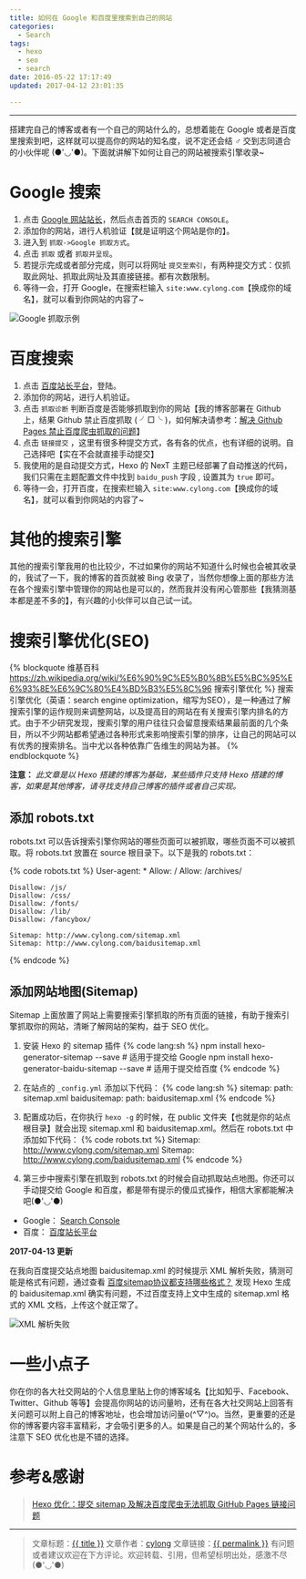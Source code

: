 ```yaml
---
title: 如何在 Google 和百度里搜索到自己的网站
categories:
  - Search
tags:
  - hexo
  - seo
  - search
date: 2016-05-22 17:17:49
updated: 2017-04-12 23:01:35

---
```

---

搭建完自己的博客或者有一个自己的网站什么的，总想着能在 Google 或者是百度里搜索到吧，这样就可以提高你的网站的知名度，说不定还会结 ♂ 交到志同道合的小伙伴呢 (●'◡'●)。下面就讲解下如何让自己的网站被搜索引擎收录~

<!-- more -->

# Google 搜索

1. 点击 [Google 网站站长][1]，然后点击首页的 `SEARCH CONSOLE`。
2. 添加你的网站，进行人机验证【就是证明这个网站是你的】。
3. 进入到 `抓取->Google 抓取方式`。
4. 点击 `抓取` 或者 `抓取并呈现`。
5. 若提示完成或者部分完成，则可以将网址 `提交至索引`，有两种提交方式：仅抓取此网址、抓取此网址及其直接链接。都有次数限制。
6. 等待一会，打开 Google，在搜索栏输入 `site:www.cylong.com`【换成你的域名】，就可以看到你网站的内容了~

![Google 抓取示例](google-search.png)

# 百度搜索

1. 点击 [百度站长平台][2]，登陆。
2. 添加你的网站，进行人机验证。
3. 点击 `抓取诊断` 判断百度是否能够抓取到你的网站【我的博客部署在 Github 上，结果 Github 禁止百度抓取 ( ╯□╰ )，如何解决请参考：[解决 Github Pages 禁止百度爬虫抓取的问题][3]】
4. 点击 `链接提交` ，这里有很多种提交方式，各有各的优点，也有详细的说明。自己选择吧【实在不会就直接手动提交】
5. 我使用的是自动提交方式，Hexo 的 NexT 主题已经部署了自动推送的代码，我们只需在主题配置文件中找到 `baidu_push` 字段 , 设置其为 `true` 即可。
6. 等待一会，打开百度，在搜索栏输入 `site:www.cylong.com`【换成你的域名】，就可以看到你网站的内容了~

# 其他的搜索引擎

其他的搜索引擎我用的也比较少，不过如果你的网站不知道什么时候也会被其收录的，我试了一下，我的博客的首页就被 Bing 收录了，当然你想像上面的那些方法在各个搜索引擎中管理你的网站也是可以的，然而我并没有闲心管那些【我猜测基本都是差不多的】，有兴趣的小伙伴可以自己试一试。

# 搜索引擎优化(SEO)

{% blockquote 维基百科 https://zh.wikipedia.org/wiki/%E6%90%9C%E5%B0%8B%E5%BC%95%E6%93%8E%E6%9C%80%E4%BD%B3%E5%8C%96 搜索引擎优化 %}
搜索引擎优化（英语：search engine optimization，缩写为SEO），是一种通过了解搜索引擎的运作规则来调整网站，以及提高目的网站在有关搜索引擎内排名的方式。由于不少研究发现，搜索引擎的用户往往只会留意搜索结果最前面的几个条目，所以不少网站都希望通过各种形式来影响搜索引擎的排序，让自己的网站可以有优秀的搜索排名。当中尤以各种依靠广告维生的网站为甚。
{% endblockquote %}

**注意：** _此文章是以 Hexo 搭建的博客为基础，某些插件只支持 Hexo 搭建的博客，如果是其他博客，请寻找支持自己博客的插件或者自己实现。_

## 添加 robots.txt

robots.txt 可以告诉搜索引擎你网站的哪些页面可以被抓取，哪些页面不可以被抓取。将 robots.txt 放置在 source 根目录下。以下是我的 robots.txt：

{% code robots.txt %}
    User-agent: *
    Allow: /
    Allow: /archives/

    Disallow: /js/
    Disallow: /css/
    Disallow: /fonts/
    Disallow: /lib/
    Disallow: /fancybox/

    Sitemap: http://www.cylong.com/sitemap.xml
    Sitemap: http://www.cylong.com/baidusitemap.xml
{% endcode %}


## 添加网站地图(Sitemap)

Sitemap 上面放置了网站上需要搜索引擎抓取的所有页面的链接，有助于搜索引擎抓取你的网站，清晰了解网站的架构，益于 SEO 优化。

1. 安装 Hexo 的 sitemap 插件
{% code lang:sh %}
    npm install hexo-generator-sitemap --save       # 适用于提交给 Google
    npm install hexo-generator-baidu-sitemap --save # 适用于提交给百度
{% endcode %}

2. 在站点的 `_config.yml` 添加以下代码：
{% code lang:sh %}
    sitemap:
        path: sitemap.xml
    baidusitemap:
        path: baidusitemap.xml
{% endcode %}

3. 配置成功后，在你执行 `hexo -g` 的时候，在 public 文件夹【也就是你的站点根目录】就会出现 sitemap.xml 和 baidusitemap.xml。然后在 robots.txt 中添加如下代码：
{% code robots.txt %}
    Sitemap: http://www.cylong.com/sitemap.xml
    Sitemap: http://www.cylong.com/baidusitemap.xml
{% endcode %}

4. 第三步中搜索引擎在抓取到 robots.txt 的时候会自动抓取站点地图。你还可以手动提交给 Google 和百度，都是带有提示的傻瓜式操作，相信大家都能解决吧(●'◡'●)
* Google： [Search Console][4]
* 百度： [百度站长平台][2]

**2017-04-13 更新**

在我向百度提交站点地图 baidusitemap.xml 的时候提示 XML 解析失败，猜测可能是格式有问题，通过查看 [百度sitemap协议都支持哪些格式？][6] 发现 Hexo 生成的 baidusitemap.xml 确实有问题，不过百度支持上文中生成的 sitemap.xml 格式的 XML 文档，上传这个就正常了。

![XML 解析失败](baidusitemap-error.png)

# 一些小点子

你在你的各大社交网站的个人信息里贴上你的博客域名【比如知乎、Facebook、Twitter、Github 等等】会提高你网站的访问量哟，还有在各大社交网站上回答有关问题可以附上自己的博客地址，也会增加访问量o(^▽^)o。当然，更重要的还是你的博客要内容丰富精彩，才会吸引更多的人。如果是自己的某个网站什么的，多注意下 SEO 优化也是不错的选择。

# 参考&感谢

> [Hexo 优化：提交 sitemap 及解决百度爬虫无法抓取 GitHub Pages 链接问题][5]

---

> 文章标题：<a href='{{ permalink }}' title='{{ title }}' >{{ title }}</a>
> 文章作者：[cylong](http://www.cylong.com/about/ "cylong")
> 文章链接：<a href='{{ permalink }}' title='{{ title }}' >{{ permalink }}</a>
> 有问题或者建议欢迎在下方评论。欢迎转载、引用，但希望标明出处，感激不尽(●'◡'●)

[1]: https://www.google.com/webmasters/ "Google 网站站长"
[2]: http://zhanzhang.baidu.com/ "百度站长平台"
[3]: /blog/2016/05/22/github-baidu-spider-exception/ "解决 Github Pages 禁止百度爬虫抓取的问题"
[4]: https://www.google.com/webmasters/tools/home?hl=zh-CN "Search Console"
[5]: http://www.yuan-ji.me/Hexo-%E4%BC%98%E5%8C%96%EF%BC%9A%E6%8F%90%E4%BA%A4sitemap%E5%8F%8A%E8%A7%A3%E5%86%B3%E7%99%BE%E5%BA%A6%E7%88%AC%E8%99%AB%E6%8A%93%E5%8F%96-GitHub-Pages-%E9%97%AE%E9%A2%98/ "Hexo 优化：提交 sitemap 及解决百度爬虫无法抓取 GitHub Pages 链接问题"
[6]: http://zhanzhang.baidu.com/college/courseinfo?id=267&page=2#h2_article_title1 "百度sitemap协议都支持哪些格式？"
